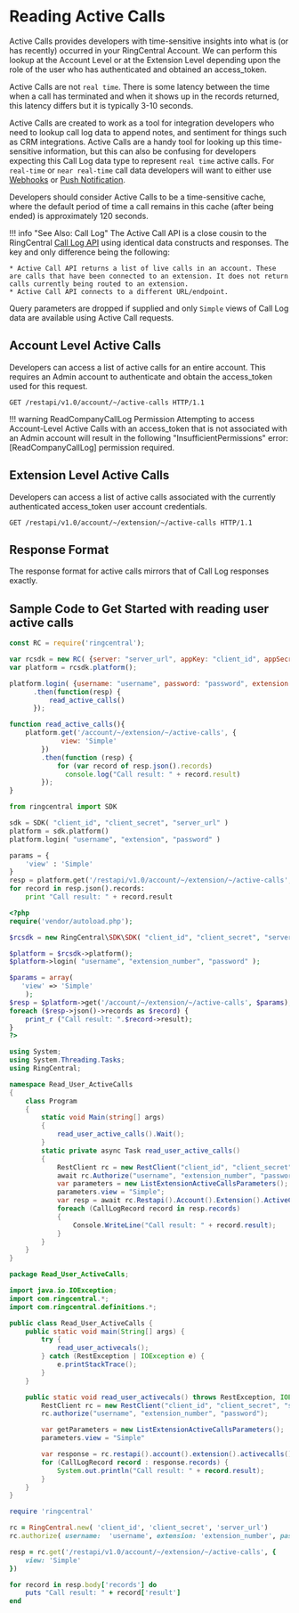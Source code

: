 # Reading Active Calls

Active Calls provides developers with time-sensitive insights into what is (or has recently) occurred in your RingCentral Account. We can perform this lookup at the Account Level or at the Extension Level depending upon the role of the user who has authenticated and obtained an access_token.

Active Calls are not `real time`. There is some latency between the time when a call has terminated and when it shows up in the records returned, this latency differs but it is typically 3-10 seconds.

Active Calls are created to work as a tool for integration developers who need to lookup call log data to append notes, and sentiment for things such as CRM integrations. Active Calls are a handy tool for looking up this time-sensitive information, but this can also be confusing for developers expecting this Call Log data type to represent `real time` active calls. For `real-time` or `near real-time` call data developers will want to either use [Webhooks](http://ringcentral-quickstart.readthedocs.io/en/latest/webhooks/) or [Push Notification](https://developers.ringcentral.com/api-docs/latest/index.html#!#RefNotifications.html).

Developers should consider Active Calls to be a time-sensitive cache, where the default period of time a call remains in this cache (after being ended) is approximately 120 seconds.

!!! info "See Also: Call Log"
    The Active Call API is a close cousin to the RingCentral [Call Log API](../call-log/reading-call-log/) using identical data constructs and responses. The key and only difference being the following:

    * Active Call API returns a list of live calls in an account. These are calls that have been connected to an extension. It does not return calls currently being routed to an extension.
    * Active Call API connects to a different URL/endpoint.

Query parameters are dropped if supplied and only `Simple` views of Call Log data are available using Active Call requests.

## Account Level Active Calls

Developers can access a list of active calls for an entire account. This requires an Admin account to authenticate and obtain the access_token used for this request.

```http
GET /restapi/v1.0/account/~/active-calls HTTP/1.1
```

!!! warning ReadCompanyCallLog Permission
    Attempting to access Account-Level Active Calls with an access_token that is not associated with an Admin account will result in the following "InsufficientPermissions" error: [ReadCompanyCallLog] permission required.

## Extension Level Active Calls

Developers can access a list of active calls associated with the currently authenticated access_token user account credentials.

```http
GET /restapi/v1.0/account/~/extension/~/active-calls HTTP/1.1
```

## Response Format

The response format for active calls mirrors that of Call Log responses exactly.

## Sample Code to Get Started with reading user active calls

```javascript tab="JavaScript"
const RC = require('ringcentral');

var rcsdk = new RC( {server: "server_url", appKey: "client_id", appSecret: "client_secret"} );
var platform = rcsdk.platform();

platform.login( {username: "username", password: "password", extension: "extension_number"} )
      .then(function(resp) {
          read_active_calls()
      });

function read_active_calls(){
    platform.get('/account/~/extension/~/active-calls', {
             view: 'Simple'
        })
        .then(function (resp) {
            for (var record of resp.json().records)
              console.log("Call result: " + record.result)
        });
}
```

```python tab="Python"
from ringcentral import SDK

sdk = SDK( "client_id", "client_secret", "server_url" )
platform = sdk.platform()
platform.login( "username", "extension", "password" )

params = {
    'view' : 'Simple'
}
resp = platform.get('/restapi/v1.0/account/~/extension/~/active-calls', params)
for record in resp.json().records:
    print "Call result: " + record.result
```

```php tab="PHP"
<?php
require('vendor/autoload.php');

$rcsdk = new RingCentral\SDK\SDK( "client_id", "client_secret", "server_url" );

$platform = $rcsdk->platform();
$platform->login( "username", "extension_number", "password" );

$params = array(
   'view' => 'Simple'
    );
$resp = $platform->get('/account/~/extension/~/active-calls', $params);
foreach ($resp->json()->records as $record) {
    print_r ("Call result: ".$record->result);
}
?>
```

```c# tab="C#"
using System;
using System.Threading.Tasks;
using RingCentral;

namespace Read_User_ActiveCalls
{
    class Program
    {
        static void Main(string[] args)
        {
            read_user_active_calls().Wait();
        }
        static private async Task read_user_active_calls()
        {
            RestClient rc = new RestClient("client_id", "client_secret", false);
            await rc.Authorize("username", "extension_number", "password");
            var parameters = new ListExtensionActiveCallsParameters();
            parameters.view = "Simple";
            var resp = await rc.Restapi().Account().Extension().ActiveCalls().Get(parameters);
            foreach (CallLogRecord record in resp.records)
            {
                Console.WriteLine("Call result: " + record.result);
            }
        }
    }
}
```

```java tab="Java"
package Read_User_ActiveCalls;

import java.io.IOException;
import com.ringcentral.*;
import com.ringcentral.definitions.*;

public class Read_User_ActiveCalls {
    public static void main(String[] args) {
        try {
            read_user_activecals();
        } catch (RestException | IOException e) {
            e.printStackTrace();
        }
    }

  	public static void read_user_activecals() throws RestException, IOException{
        RestClient rc = new RestClient("client_id", "client_secret", "server_url");
        rc.authorize("username", "extension_number", "password");

        var getParameters = new ListExtensionActiveCallsParameters();
        parameters.view = "Simple"

        var response = rc.restapi().account().extension().activecalls().list(parameters);
  	    for (CallLogRecord record : response.records) {
  	    	System.out.println("Call result: " + record.result);
  	    }
    }
}
```

```ruby tab="Ruby"
require 'ringcentral'

rc = RingCentral.new( 'client_id', 'client_secret', 'server_url')
rc.authorize( username:  'username', extension: 'extension_number', password:  'password')

resp = rc.get('/restapi/v1.0/account/~/extension/~/active-calls', {
    view: 'Simple'
})

for record in resp.body['records'] do
    puts "Call result: " + record['result']
end
```
